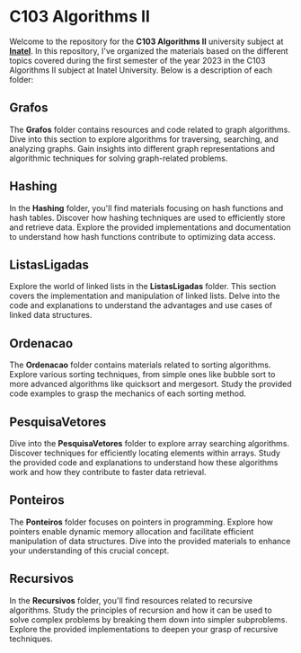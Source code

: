 # C103 Algorithms II

Welcome to the repository for the **C103 Algorithms II** university subject at [**Inatel**](https://inatel.br/home/). In this repository, I've organized the materials based on the different topics covered during the first semester of the year 2023 in the C103 Algorithms II subject at Inatel University. Below is a description of each folder:

## Grafos

The **Grafos** folder contains resources and code related to graph algorithms. Dive into this section to explore algorithms for traversing, searching, and analyzing graphs. Gain insights into different graph representations and algorithmic techniques for solving graph-related problems.

## Hashing

In the **Hashing** folder, you'll find materials focusing on hash functions and hash tables. Discover how hashing techniques are used to efficiently store and retrieve data. Explore the provided implementations and documentation to understand how hash functions contribute to optimizing data access.

## ListasLigadas

Explore the world of linked lists in the **ListasLigadas** folder. This section covers the implementation and manipulation of linked lists. Delve into the code and explanations to understand the advantages and use cases of linked data structures.

## Ordenacao

The **Ordenacao** folder contains materials related to sorting algorithms. Explore various sorting techniques, from simple ones like bubble sort to more advanced algorithms like quicksort and mergesort. Study the provided code examples to grasp the mechanics of each sorting method.

## PesquisaVetores

Dive into the **PesquisaVetores** folder to explore array searching algorithms. Discover techniques for efficiently locating elements within arrays. Study the provided code and explanations to understand how these algorithms work and how they contribute to faster data retrieval.

## Ponteiros

The **Ponteiros** folder focuses on pointers in programming. Explore how pointers enable dynamic memory allocation and facilitate efficient manipulation of data structures. Dive into the provided materials to enhance your understanding of this crucial concept.

## Recursivos

In the **Recursivos** folder, you'll find resources related to recursive algorithms. Study the principles of recursion and how it can be used to solve complex problems by breaking them down into simpler subproblems. Explore the provided implementations to deepen your grasp of recursive techniques.
